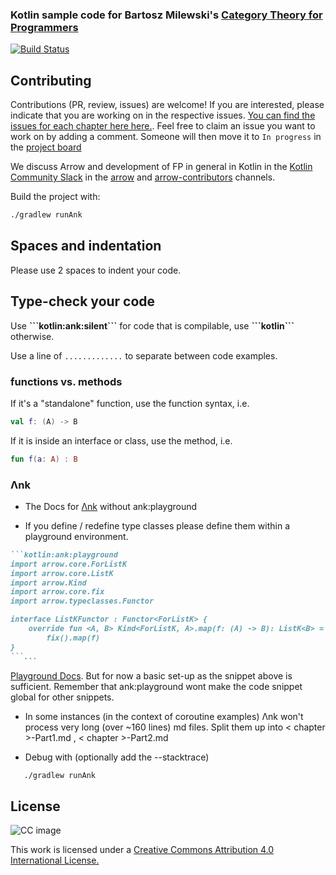 ### Kotlin sample code for Bartosz Milewski's [Category Theory for Programmers](https://bartoszmilewski.com/2014/10/28/category-theory-for-programmers-the-preface/)
[![Build Status](https://travis-ci.com/arrow-kt/Category-Theory-for-Programmers.kt.svg?branch=master)](https://travis-ci.com/arrow-kt/Category-Theory-for-Programmers.kt)

## Contributing
Contributions (PR, review, issues) are welcome!
If you are interested, please indicate that you are working on in the respective issues. [You can find the issues for each chapter here here.](https://github.com/arrow-kt/Category-Theory-for-Programmers.kt/issues). Feel free to claim an issue you want to work on by adding a comment. Someone will then move it to `In progress` in the [project board](https://github.com/arrow-kt/Category-Theory-for-Programmers.kt/projects/1)

We discuss Arrow and development of FP in general in Kotlin in the
[Kotlin Community Slack](https://slack.kotlinlang.org) in the [arrow](https://kotlinlang.slack.com/messages/C5UPMM0A0) and [arrow-contributors](https://kotlinlang.slack.com/messages/C8UK6RTHU) channels. 

Build the project with:

```bash
./gradlew runAnk
```

## Spaces and indentation

Please use 2 spaces to indent your code.

## Type-check your code

Use **\`\`\`kotlin:ank:silent\`\`\`** for code that is compilable, use **\`\`\`kotlin\`\`\`** otherwise.

Use a line of `.............` to separate between code examples. 

### functions vs. methods

If it's a "standalone" function, use the function syntax, i.e.
```kotlin
val f: (A) -> B
```

If it is inside an interface or class, use the method, i.e.

```kotlin
fun f(a: A) : B
```

### Λnk

- The Docs for [Λnk](https://github.com/arrow-kt/arrow/tree/master/modules/ank) without ank:playground 

- If you define / redefine type classes please define them within a playground environment.
```markdown
```kotlin:ank:playground
import arrow.core.ForListK
import arrow.core.ListK
import arrow.Kind
import arrow.core.fix
import arrow.typeclasses.Functor

interface ListKFunctor : Functor<ForListK> {
    override fun <A, B> Kind<ForListK, A>.map(f: (A) -> B): ListK<B> =
        fix().map(f)
}
```... 
```
[Playground Docs](https://github.com/arrow-kt/arrow-playground).
But for now a basic set-up as the snippet above is sufficient. Remember that ank:playground wont make the code snippet global for other snippets.

- In some instances (in the context of coroutine examples) Λnk won't process very long (over ~160 lines) md files. Split them up into < chapter >-Part1.md , < chapter >-Part2.md

- Debug with (optionally add the --stacktrace)
```bash
   ./gradlew runAnk
```
## License 

![CC image](https://i.creativecommons.org/l/by/4.0/88x31.png)

This work is licensed under a [Creative Commons Attribution 4.0 International License.](https://creativecommons.org/licenses/by/4.0/)
